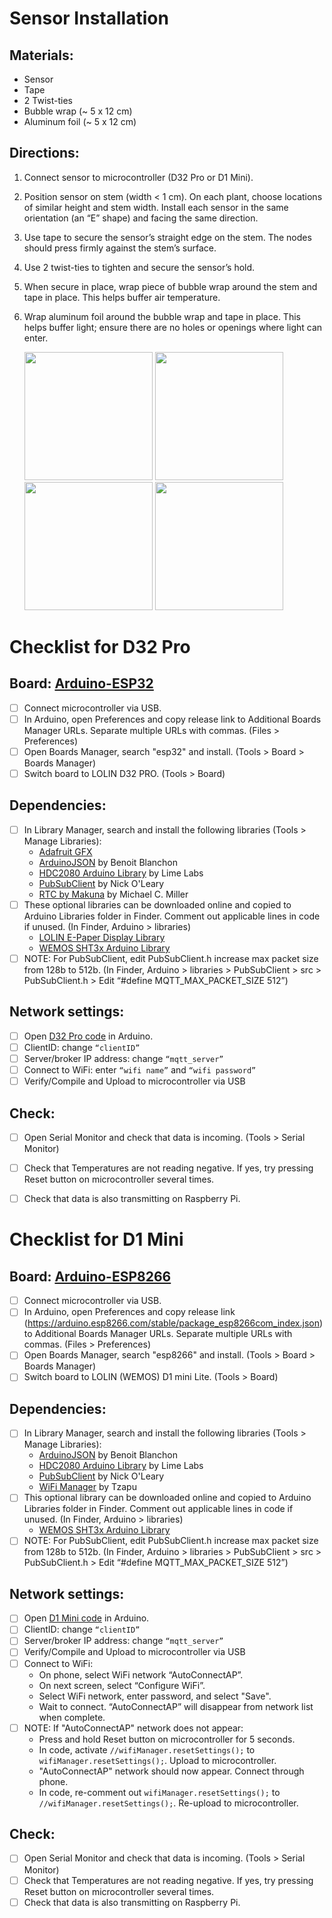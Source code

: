 # Sensor Installation

## Materials: 
* Sensor
* Tape
* 2 Twist-ties
* Bubble wrap (~ 5 x 12 cm)
* Aluminum foil (~ 5 x 12 cm)

## Directions:
1. Connect sensor to microcontroller (D32 Pro or D1 Mini).
2. Position sensor on stem (width < 1 cm). On each plant, choose locations of similar height and stem width. Install each sensor in the same orientation (an “E” shape) and facing the same direction.
3. Use tape to secure the sensor’s straight edge on the stem. The nodes should press firmly against the stem’s surface. 
4. Use 2 twist-ties to tighten and secure the sensor’s hold.
5. When secure in place, wrap piece of bubble wrap around the stem and tape in place. This helps buffer air temperature.
6. Wrap aluminum foil around the bubble wrap and tape in place. This helps buffer light; ensure there are no holes or openings where light can enter. 

   <img src="/docs/SensorInstall1.png" width=205> <img src="/docs/SensorInstall2.png" width=205> <img src="/docs/SensorInstall3.png" width=205> <img src="/docs/SensorInstall4.png" width=205>

# Checklist for D32 Pro

## Board: [Arduino-ESP32](https://github.com/espressif/arduino-esp32/blob/master/docs/arduino-ide/boards_manager.md)
- [ ] Connect microcontroller via USB.
- [ ] In Arduino, open Preferences and copy release link to Additional Boards Manager URLs. Separate multiple URLs with commas. (Files > Preferences)
- [ ] Open Boards Manager, search "esp32" and install. (Tools > Board > Boards Manager)
- [ ] Switch board to LOLIN D32 PRO. (Tools > Board)

## Dependencies:
- [ ] In Library Manager, search and install the following libraries (Tools > Manage Libraries):
    - [Adafruit GFX](https://github.com/adafruit/Adafruit-GFX-Library)
    - [ArduinoJSON](https://arduinojson.org/) by Benoit Blanchon
    - [HDC2080 Arduino Library](https://github.com/lime-labs/HDC2080-Arduino) by Lime Labs
    - [PubSubClient](https://pubsubclient.knolleary.net/) by Nick O'Leary
    - [RTC by Makuna](https://github.com/Makuna/Rtc/wiki) by Michael C. Miller
- [ ] These optional libraries can be downloaded online and copied to Arduino Libraries folder in Finder. Comment out applicable lines in code if unused. (In Finder, Arduino > libraries)
    - [LOLIN E-Paper Display Library](https://github.com/wemos/LOLIN_EPD_Library)
    - [WEMOS SHT3x Arduino Library](https://github.com/wemos/WEMOS_SHT3x_Arduino_Library)
- [ ] NOTE: For PubSubClient, edit PubSubClient.h increase max packet size from 128b to 512b.
(In Finder, Arduino > libraries > PubSubClient > src > PubSubClient.h > Edit “#define MQTT_MAX_PACKET_SIZE 512”)

## Network settings:
- [ ] Open [D32 Pro code](https://github.com/dotmote/sapflow/blob/master/software/microcontroller/d32_pro/d32_pro_sapflow_mqtt_sd/d32_pro_sapflow_mqtt_sd.ino) in Arduino.
- [ ] ClientID: change `“clientID”`
- [ ] Server/broker IP address: change `“mqtt_server”`
- [ ] Connect to WiFi: enter `“wifi name”` and `“wifi password”`
- [ ] Verify/Compile and Upload to microcontroller via USB

## Check:
- [ ] Open Serial Monitor and check that data is incoming. (Tools > Serial Monitor)
- [ ] Check that Temperatures are not reading negative. If yes, try pressing Reset button on microcontroller several times.
- [ ] Check that data is also transmitting on Raspberry Pi.





# Checklist for D1 Mini

## Board: [Arduino-ESP8266](https://github.com/esp8266/Arduino)
- [ ] Connect microcontroller via USB.
- [ ] In Arduino, open Preferences and copy release link (https://arduino.esp8266.com/stable/package_esp8266com_index.json) to Additional Boards Manager URLs. Separate multiple URLs with commas. (Files > Preferences)
- [ ] Open Boards Manager, search "esp8266" and install. (Tools > Board > Boards Manager)
- [ ] Switch board to LOLIN (WEMOS) D1 mini Lite. (Tools > Board)

## Dependencies:
- [ ] In Library Manager, search and install the following libraries (Tools > Manage Libraries):
    - [ArduinoJSON](https://arduinojson.org/) by Benoit Blanchon
    - [HDC2080 Arduino Library](https://github.com/lime-labs/HDC2080-Arduino) by Lime Labs
    - [PubSubClient](https://pubsubclient.knolleary.net/) by Nick O'Leary
    - [WiFi Manager](https://github.com/tzapu/WiFiManager) by Tzapu
- [ ] This optional library can be downloaded online and copied to Arduino Libraries folder in Finder. Comment out applicable lines in code if unused. (In Finder, Arduino > libraries)
    - [WEMOS SHT3x Arduino Library](https://github.com/wemos/WEMOS_SHT3x_Arduino_Library)
- [ ] NOTE: For PubSubClient, edit PubSubClient.h increase max packet size from 128b to 512b.
(In Finder, Arduino > libraries > PubSubClient > src > PubSubClient.h > Edit “#define MQTT_MAX_PACKET_SIZE 512”)

## Network settings:
- [ ] Open [D1 Mini code](https://github.com/dotmote/sapflow/blob/master/software/microcontroller/d1_mini/d1_mini_sapflow_mqtt/d1_hdc2080_sapflow_mqtt.ino) in Arduino. 
- [ ] ClientID: change `“clientID”`
- [ ] Server/broker IP address: change `“mqtt_server”`
- [ ] Verify/Compile and Upload to microcontroller via USB
- [ ] Connect to WiFi: 
    - On phone, select WiFi network “AutoConnectAP”. 
    - On next screen, select “Configure WiFi”.
    - Select WiFi network, enter password, and select "Save".
    - Wait to connect. “AutoConnectAP” will disappear from network list when complete.
- [ ] NOTE: If "AutoConnectAP" network does not appear:
    - Press and hold Reset button on microcontroller for 5 seconds. 
    - In code, activate `//wifiManager.resetSettings();` to `wifiManager.resetSettings();`. Upload to microcontroller.
    - "AutoConnectAP" network should now appear. Connect through phone.
    - In code, re-comment out `wifiManager.resetSettings();` to `//wifiManager.resetSettings();`. Re-upload to microcontroller.

## Check:
- [ ] Open Serial Monitor and check that data is incoming. (Tools > Serial Monitor)
- [ ] Check that Temperatures are not reading negative. If yes, try pressing Reset button on microcontroller several times.
- [ ] Check that data is also transmitting on Raspberry Pi.
